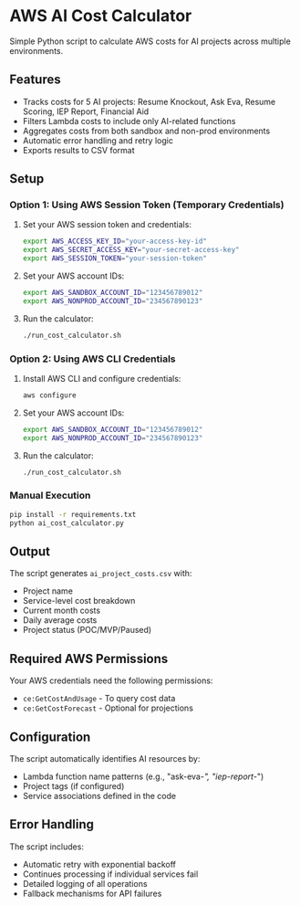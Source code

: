 # AWS AI Cost Calculator

Simple Python script to calculate AWS costs for AI projects across multiple environments.

## Features

- Tracks costs for 5 AI projects: Resume Knockout, Ask Eva, Resume Scoring, IEP Report, Financial Aid
- Filters Lambda costs to include only AI-related functions
- Aggregates costs from both sandbox and non-prod environments
- Automatic error handling and retry logic
- Exports results to CSV format

## Setup

### Option 1: Using AWS Session Token (Temporary Credentials)

1. Set your AWS session token and credentials:
   ```bash
   export AWS_ACCESS_KEY_ID="your-access-key-id"
   export AWS_SECRET_ACCESS_KEY="your-secret-access-key"
   export AWS_SESSION_TOKEN="your-session-token"
   ```

2. Set your AWS account IDs:
   ```bash
   export AWS_SANDBOX_ACCOUNT_ID="123456789012"
   export AWS_NONPROD_ACCOUNT_ID="234567890123"
   ```

3. Run the calculator:
   ```bash
   ./run_cost_calculator.sh
   ```

### Option 2: Using AWS CLI Credentials

1. Install AWS CLI and configure credentials:
   ```bash
   aws configure
   ```

2. Set your AWS account IDs:
   ```bash
   export AWS_SANDBOX_ACCOUNT_ID="123456789012"
   export AWS_NONPROD_ACCOUNT_ID="234567890123"
   ```

3. Run the calculator:
   ```bash
   ./run_cost_calculator.sh
   ```

### Manual Execution

```bash
pip install -r requirements.txt
python ai_cost_calculator.py
```

## Output

The script generates `ai_project_costs.csv` with:
- Project name
- Service-level cost breakdown
- Current month costs
- Daily average costs
- Project status (POC/MVP/Paused)

## Required AWS Permissions

Your AWS credentials need the following permissions:
- `ce:GetCostAndUsage` - To query cost data
- `ce:GetCostForecast` - Optional for projections

## Configuration

The script automatically identifies AI resources by:
- Lambda function name patterns (e.g., "ask-eva-*", "iep-report-*")
- Project tags (if configured)
- Service associations defined in the code

## Error Handling

The script includes:
- Automatic retry with exponential backoff
- Continues processing if individual services fail
- Detailed logging of all operations
- Fallback mechanisms for API failures